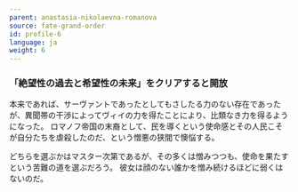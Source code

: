```yaml
---
parent: anastasia-nikolaevna-romanova
source: fate-grand-order
id: profile-6
language: ja
weight: 6
---
```


### 「絶望性の過去と希望性の未来」をクリアすると開放

本来であれば、サーヴァントであったとしてもさしたる力のない存在であったが、異聞帯の干渉によってヴィイの力を得たことにより、比類なき力を得るようになった。
ロマノフ帝国の末裔として、民を導くという使命感とその人民こそが自分たちを虐殺したのだ、という憎悪の狭間で懊悩する。

どちらを選ぶかはマスター次第であるが、その多くは憎みつつも、使命を果たすという苦難の道を選ぶだろう。
彼女は顔のない誰かを憎み続けるほどに弱くはないのだ。
